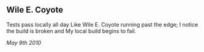 ## Wile E. Coyote

Tests pass locally all day
Like Wile E. Coyote running past the edge;
I notice the build is broken and
My local build begins to fail.

*May 9th 2010*